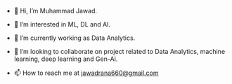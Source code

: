 <!-- ![download](link) -->
<!-- <h3 align="center">Senior Software Engineer</h3> -->

- 👋 Hi, I’m Muhammad Jawad.

- 👀 I’m interested in ML, DL and AI. 

- 🌱 I’m currently working as Data Analytics.

- 💞️ I’m looking to collaborate on project related to Data Analytics, machine learning, deep learning and Gen-Ai.

- 📫 How to reach me at jawadrana660@gmail.com


<!-- - 🔭 I’m currently working as a **Senior Software Engineer**

- 🌱 I’m currently learning **Microsoft Azure**

- 💬 Ask me about **Frontend and backend languages**

- 👯 I’m looking to collaborate on **front-end and back-end projects** 

- 📫 How to reach me **jawadrana660@gmail.com** -->
